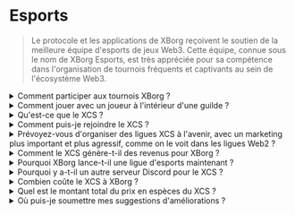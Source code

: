 # Esports

> Le protocole et les applications de XBorg reçoivent le soutien de la meilleure équipe d'esports de jeux Web3. Cette équipe, connue sous le nom de XBorg Esports, est très appréciée pour sa compétence dans l'organisation de tournois fréquents et captivants au sein de l'écosystème Web3.

<details>

<summary>Comment participer aux tournois XBorg ?</summary>

Tout le monde peut assister à nos tournois. La plupart des tournois seront organisés sur Community Gaming.

</details>

<details>

<summary>Comment jouer avec un joueur à l'intérieur d'une guilde ?</summary>

Vous pouvez trouver des joueurs de notre clan sur notre serveur [Discord](https://discord.com/invite/xborg). Commencez par sélectionner les rôles pertinents, puis dirigez-vous vers les canaux de jeu appropriés. Il y a toujours des joueurs enthousiastes à rejoindre l'action. Pour rejoindre nos clans compétitifs, l'ancienneté et les compétences sont requises.

</details>

<details>

<summary>Qu'est-ce que le XCS ?</summary>

La Xtream Championship Series (XCS) était la première ligue esport multi-jeux dans le Web3 avec un prix en espèces de **100 000 $**. Pour en savoir plus sur le XCS, veuillez visiter [https://www.xborg.com/xtreme-championship-series](https://www.xborg.com/xtreme-championship-series).

</details>

<details>

<summary>Comment puis-je rejoindre le XCS ?</summary>

Le tournoi XCS est terminé. Mais d'autres événements sont à venir. Restez à l'écoute !

</details>

<details>

<summary>Prévoyez-vous d'organiser des ligues XCS à l'avenir, avec un marketing plus important et plus agressif, comme on le voit dans les ligues Web2 ?</summary>

En effet, notre équipe est actuellement en train de concevoir une ligue méticuleusement élaborée qui englobera un champ d'action beaucoup plus large, avec la participation de nombreuses équipes et joueurs d'esports traditionnels. La date de lancement prévue pour cette initiative est fixée pour l'année 2024.

</details>

<details>

<summary>Comment le XCS génère-t-il des revenus pour XBorg ?</summary>

Par le biais de sponsorisations. Les revenus totaux dérivés de la ligue s'élèvent à **300 000 $**.

</details>

<details>

<summary>Pourquoi XBorg lance-t-il une ligue d'esports maintenant ?</summary>

Ce mécanisme de croissance est un outil puissant pour renforcer notre produit et élargir notre communauté. Notamment, il contribue également à accroître la sensibilisation et l'exposition des joueurs et fans du Web3, soulignant les avantages et les opportunités présentés par ce domaine technologique innovant.

</details>

<details>

<summary>Pourquoi y a-t-il un autre serveur Discord pour le XCS ?</summary>

Pour rationaliser et accélérer l'expérience globale, nous avons pris en compte les préférences et les priorités diverses de la communauté XBorg. Reconnaissant que certains membres de la communauté peuvent ne pas souhaiter participer au XCS, et vice versa, nous avons mis en œuvre des mesures pour assurer une plus grande flexibilité et autonomie.

</details>

<details>

<summary>Combien coûte le XCS à XBorg ?</summary>

Le XCS est un événement rentable grâce à nos partenaires et sponsors. Nous ne pouvons pas souligner le montant exact du profit.

</details>

<details>

<summary>Quel est le montant total du prix en espèces du XCS ?</summary>

Le montant total du prix en espèces est de **100 000 $**, réparti sur **cinq jeux**.

</details>

<details>

<summary>Où puis-je soumettre mes suggestions d'améliorations ?</summary>

Nous apprécions sincèrement les retours, et vous pouvez soumettre vos commentaires et améliorations directement sur notre [serveur Discord](https://discord.gg/xborg). Notre équipe et nos modérateurs sont toujours disponibles pour aider.

</details>
